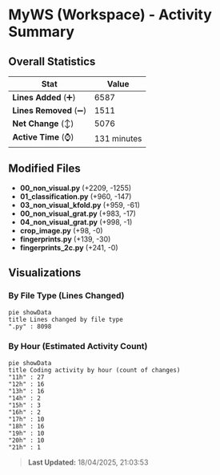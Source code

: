# MyWS (Workspace) - Activity Summary 

## Overall Statistics

| Stat                   | Value                                                             |
| ---------------------- | ----------------------------------------------------------------- |
| **Lines Added** (➕)   | 6587                                          |
| **Lines Removed** (➖) | 1511                                        |
| **Net Change** (↕)    | 5076                |
| **Active Time** (⌚)   | 131 minutes |


## Modified Files
- **00_non_visual.py** (+2209, -1255)
- **01_classification.py** (+960, -147)
- **03_non_visual_kfold.py** (+959, -61)
- **00_non_visual_grat.py** (+983, -17)
- **04_non_visual_grat.py** (+998, -1)
- **crop_image.py** (+98, -0)
- **fingerprints.py** (+139, -30)
- **fingerprints_2c.py** (+241, -0)

## Visualizations

### By File Type (Lines Changed)

```mermaid
pie showData
title Lines changed by file type
".py" : 8098
```

### By Hour (Estimated Activity Count)

```mermaid
pie showData
title Coding activity by hour (count of changes)
"11h" : 27
"12h" : 16
"13h" : 16
"14h" : 2
"15h" : 3
"16h" : 2
"17h" : 10
"18h" : 16
"19h" : 10
"20h" : 10
"21h" : 1
```


> **Last Updated:** 18/04/2025, 21:03:53